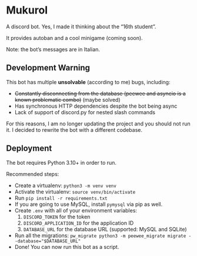 # MukuroI

A discord bot. Yes, I made it thinking about the “16th student”.

It provides autoban and a cool minigame (coming soon).

Note: the bot’s messages are in Italian.

## Development Warning

This bot has multiple **unsolvable** (according to me) bugs, including:

* ~~Constantly disconnecting from the database (peewee and asyncio is a known problematic combo)~~ (maybe solved)
* Has synchronous HTTP dependencies despite the bot being async
* Lack of support of discord.py for nested slash commands

For this reasons, I am no longer updating the project and you should not run it.  I decided to rewrite the bot with a different codebase.

## Deployment

The bot requires Python 3.10+ in order to run.

Recommended steps:

* Create a virtualenv: `python3 -m venv venv`
* Activate the virtualenv: `source venv/bin/activate`
* Run `pip install -r requirements.txt`
* If you are going to use MySQL, install `pymysql` via pip as well.
* Create `.env` with all of your environment variables:
    1. `DISCORD_TOKEN` for the token
    2. `DISCORD_APPLICATION_ID` for the application ID
    3. `DATABASE_URL` for the database URL (supported: MySQL and SQLite)
* Run all the migrations: `pw_migrate python3 -m peewee_migrate migrate --database="$DATABASE_URL"`
* Done! You can now run this bot as a script.

